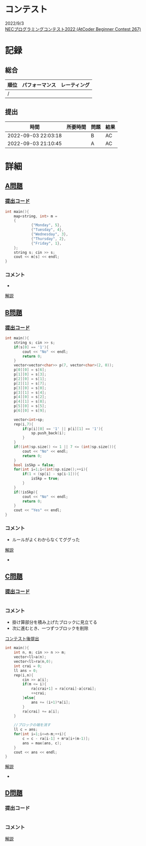 # コンテスト
2022/9/3<br>
[NECプログラミングコンテスト2022 (AtCoder Beginner Contest 267)](https://atcoder.jp/contests/abc267)

# 記録
## 総合
|  順位  |  パフォーマンス  | レーティング |
| ---- | ---- | ---- |
|   /   |  |  |

## 提出
|  時間  |  所要時間  |  問題  | 結果 |
| ---- | ---- | ---- | ---- |
| 2022-09-03 22:03:18 |  | B | AC |
| 2022-09-03 21:10:45 |  | A | AC |


# 詳細
## [A問題](https://atcoder.jp/contests/abc267/tasks/abc267_a)
### [提出コード](https://atcoder.jp/contests/abc267/submissions/34539441)
```c++
int main(){
    map<string, int> m =
    {
            {"Monday", 5},
            {"Tuesday", 4},
            {"Wednesday", 3},
            {"Thursday", 2},
            {"Friday", 1},
    };
    string s; cin >> s;
    cout << m[s] << endl;
}
```

### コメント

* 

[解説](https://atcoder.jp/contests/abc267/editorial/4702)


## [B問題](https://atcoder.jp/contests/abc267/tasks/abc267_b)
### [提出コード](https://atcoder.jp/contests/abc267/submissions/34564655)
```c++
int main(){
    string s; cin >> s;
    if(s[0] == '1'){
        cout << "No" << endl;
        return 0;
    }
    vector<vector<char>> p(7, vector<char>(2, 0));
    p[0][0] = s[6];
    p[1][0] = s[3];
    p[2][0] = s[1];
    p[2][1] = s[7];
    p[3][0] = s[0];
    p[3][1] = s[4];
    p[4][0] = s[2];
    p[4][1] = s[8];
    p[5][0] = s[5];
    p[6][0] = s[9];
    
    vector<int>sp;
    rep(i,7){
        if(p[i][0] == '1' || p[i][1] == '1'){
            sp.push_back(i);
        }
    }
    if((int)sp.size() <= 1 || 7 <= (int)sp.size()){
        cout << "No" << endl;
        return 0;
    }
    bool isSkp = false;
    for(int i=1;i<(int)sp.size();++i){
        if(1 < (sp[i] - sp[i-1])){
            isSkp = true;
        }
    }
    if(!isSkp){
        cout << "No" << endl;
        return 0;
    }
    cout << "Yes" << endl;
}
```

### コメント

* ルールがよくわからなくてググった

[解説](https://atcoder.jp/contests/abc267/editorial/4711)

* 


## [C問題](https://atcoder.jp/contests/abc267/tasks/abc267_c)
### [提出コード]()

```c++

```

### コメント
* 掛け算部分を積み上げたブロックに見立てる
* 次に進むとき、一つずつブロックを削除

[コンテスト後提出](https://atcoder.jp/contests/abc267/submissions/34579460)

```c++
int main(){
    int n, m; cin >> n >> m;
    vector<ll>a(n);
    vector<ll>ra(n,0);
    int crai = 0;
    ll ans = 0;
    rep(i,n){
        cin >> a[i];
        if(m <= i){            
            ra[crai+1] = ra[crai]-a[crai];
            ++crai; 
        }else{
            ans += (i+1)*a[i];
        }
        ra[crai] += a[i];
    }
 
    //ブロックの端を消す
    ll c = ans;
    for(int i=1;i<=n-m;++i){
        c = c - ra[i-1] + m*a[i+(m-1)];
        ans = max(ans, c);
    }
    cout << ans << endl;
}
```

[解説](https://atcoder.jp/contests/abc267/editorial/4727)

* 


## [D問題]()
### 提出コード

```c++

```

### コメント

[解説]()
